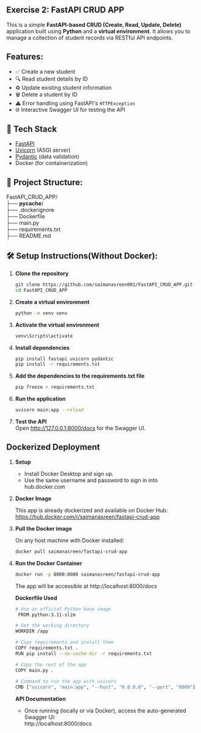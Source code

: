 ## Exercise 2: FastAPI CRUD APP
This is a simple **FastAPI-based CRUD (Create, Read, Update, Delete)** application built using **Python**
and a **virtual environment**. It allows you to manage a collection of student records via RESTful API endpoints.

## Features:
- ✅ Create a new student
- 🔍 Read student details by ID
- ♻️ Update existing student information
- 🗑️ Delete a student by ID
- ⚠️ Error handling using FastAPI's `HTTPException`
- 🌐 Interactive Swagger UI for testing the API

## 🧰 Tech Stack

- [FastAPI](https://fastapi.tiangolo.com/)
- [Uvicorn](https://www.uvicorn.org/) (ASGI server)
- [Pydantic](https://docs.pydantic.dev/) (data validation)
- Docker (for containerization)

## 📁 Project Structure:

FastAPI_CRUD_APP/<br>
 ├── __pycache__/          <br>
 ├── .dockerignore          <br>
 ├── Dockerfile            <br>
 ├── main.py                <br>
 ├── requirements.txt      <br>
├── README.md

## 🛠️ Setup Instructions(Without Docker):
1. **Clone the repository**  
   ```bash
   git clone https://github.com/saimanasreen001/FastAPI_CRUD_APP.git
   cd FastAPI_CRUD_APP
   ```

2. **Create a virtual environment**
   ```bash
   python -m venv venv
   ```

3. **Activate the virtual environment**
   ```bash
   venv\Scripts\activate
   ```
4. **Install dependencies**
    ```bash
    pip install fastapi uvicorn pydantic
    pip install -r requirements.txt
    ```
5. **Add the dependencies to the requirements.txt file**
   ```bash
   pip freeze > requirements.txt
   ```

6. **Run the application**
    ```bash
    uvicorn main:app --reload
    ```
7. **Test the API**<br>
   Open http://127.0.0.1:8000/docs for the Swagger UI.
   
## Dockerized Deployment
 1. **Setup**
 
     - Install Docker Desktop and sign up.<br>
     - Use the same username and password to sign in into hub.docker.com

2. **Docker Image**
   
   This app is already dockerized and available on Docker Hub:<br>
   https://hub.docker.com/r/saimanasreen/fastapi-crud-app
   

3. **Pull the Docker image**
   
   On any host machine with Docker installed:
   ```bash
   docker pull saimanasreen/fastapi-crud-app
   ```

5. **Run the Docker Container**
   ```bash
   docker run -p 8000:8000 saimanasreen/fastapi-crud-app
   ```
   The app will be accessible at http://localhost:8000/docs

   **Dockerfile Used**
   ```bash
   # Use an official Python base image
    FROM python:3.11-slim

   # Set the working directory
   WORKDIR /app

   # Copy requirements and install them
   COPY requirements.txt .
   RUN pip install --no-cache-dir -r requirements.txt

   # Copy the rest of the app
   COPY main.py .
  
   # Command to run the app with uvicorn
   CMD ["uvicorn", "main:app", "--host", "0.0.0.0", "--port", "8000"]
   ```
   
   **API Documentation**
   
   - Once running (locally or via Docker), access the auto-generated Swagger UI:<br>
   http://localhost:8000/docs
   
  
   




